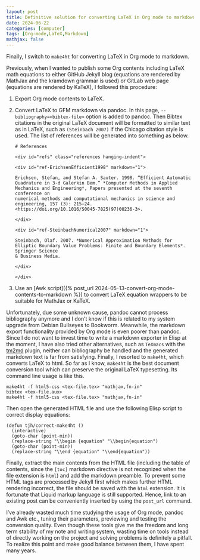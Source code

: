 ```yaml
---
layout: post
title: Definitive solution for converting LaTeX in Org mode to markdown
date: 2024-06-22
categories: [computer]
tags: [Org-mode,LaTeX,Markdown]
mathjax: false
---
```


Finally, I switch to `make4ht` for converting LaTeX in Org mode to markdown.

Previously, when I wanted to publish some Org contents including LaTeX math equations to either GitHub Jekyll blog (equations are rendered by MathJax and the kramdown grammar is used) or GitLab web page (equations are rendered by KaTeX), I followed this procedure:

1.  Export Org mode contents to LaTeX.
2.  Convert LaTeX to GFM markdown via pandoc. In this page, `--bibliography=<bibtex-file>` option is added to pandoc. Then Bibtex citations in the original LaTeX document will be formatted to similar text as in LaTeX, such as `(Steinbach 2007)` if the Chicago citation style is used. The list of references will be generated into something as below.
    
    ```text
    # References
    
    <div id="refs" class="references hanging-indent">
    
    <div id="ref-ErichsenEfficient1998" markdown="1">
    
    Erichsen, Stefan, and Stefan A. Sauter. 1998. “Efficient Automatic
    Quadrature in 3-d Galerkin Bem.” *Computer Methods in Applied Mechanics and Engineering*, Papers presented at the seventh conference on
    numerical methods and computational mechanics in science and
    engineering, 157 (3): 215–24.
    <https://doi.org/10.1016/S0045-7825(97)00236-3>.
    
    </div>
    
    <div id="ref-SteinbachNumerical2007" markdown="1">
    
    Steinbach, Olaf. 2007. *Numerical Approximation Methods for Elliptic Boundary Value Problems: Finite and Boundary Elements*. Springer Science
    & Business Media.
    
    </div>
    
    </div>
    ```
3.  Use an [Awk script]({% post_url 2024-05-13-convert-org-mode-contents-to-markdown %}) to convert LaTeX equation wrappers to be suitable for MathJax or KaTeX.

Unfortunately, due some unknown cause, pandoc cannot process bibliography anymore and I don&rsquo;t know if this is related to my system upgrade from Debian Bullseyes to Bookworm. Meanwhile, the markdown export functionality provided by Org mode is even poorer than pandoc. Since I do not want to invest time to write a markdown exporter in Elisp at the moment, I have also tried other alternatives, such as `TeXmacs` with the [tm2md](https://github.com/PikachuHy/texmacs-converter-tm2md/tree/master) plugin, neither can bibliography be handled and the generated markdown text is far from satisfying. Finally, I resorted to `make4ht`, which converts LaTeX to html. So far as I know, `make4ht` is the best document conversion tool which can preserve the original LaTeX typesetting. Its command line usage is like this.

```text
make4ht -f html5-css <tex-file.tex> "mathjax,fn-in"
bibtex <tex-file.aux>
make4ht -f html5-css <tex-file.tex> "mathjax,fn-in"
```

Then open the generated HTML file and use the following Elisp script to correct display equations:

```elisp
(defun tjh/correct-make4ht ()
  (interactive)
  (goto-char (point-min))
  (replace-string "\\begin {equation" "\\begin{equation")
  (goto-char (point-min))
  (replace-string "\\end {equation" "\\end{equation"))
```

Finally, extract the main contents from the HTML file (including the table of contents, since the `[toc]` markdown directive is not recognized when the file extension is `html`) and add the markdown preamble. To prevent some HTML tags are processed by Jekyll first which makes further HTML rendering incorrect, the file should be saved with the `html` extension. It is fortunate that Liquid markup language is still supported. Hence, link to an existing post can be conveniently inserted by using the `post_url` command.

I&rsquo;ve already wasted much time studying the usage of Org mode, pandoc and Awk etc., tuning their parameters, previewing and testing the conversion quality. Even though these tools give me the freedom and long term stability of my note and writing system, wasting time on tools instead of directly working on the project and solving problems is definitely a pitfall. To realize this point and make good balance between them, I have spent many years.
